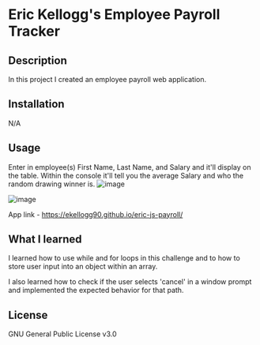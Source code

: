 # Eric Kellogg's Employee Payroll Tracker

## Description

In this project I created an employee payroll web application.

## Installation

N/A

## Usage

Enter in employee(s) First Name, Last Name, and Salary and it'll display on the table.  Within the console it'll tell you the average Salary and who the random drawing winner is.
![image](https://github.com/ekellogg90/eric-js-payroll/assets/140920153/46d08692-4f61-46f5-89f6-526eaf58e212)

![image](https://github.com/ekellogg90/eric-js-payroll/assets/140920153/a2a22623-2769-41e9-ab71-46539f08ab1a)


App link - https://ekellogg90.github.io/eric-js-payroll/

## What I learned

I learned how to use while and for loops in this challenge and to how to store user input into an object within an array.

I also learned how to check if the user selects 'cancel' in a window prompt and implemented the expected behavior for that path.
  
## License

GNU General Public License v3.0

